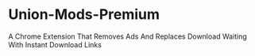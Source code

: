 # Union-Mods-Premium
A Chrome Extension That Removes Ads And Replaces Download Waiting With Instant Download Links

